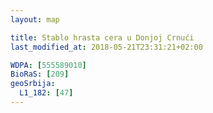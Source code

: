 ```yaml
---
layout: map

title: Stablo hrasta cera u Donjoj Crnući
last_modified_at: 2018-05-21T23:31:21+02:00

WDPA: [555589010]
BioRaS: [209]
geoSrbija:
  L1_182: [47]
---
```

